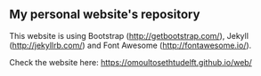 ## My personal website's repository  

This website is using Bootstrap (http://getbootstrap.com/), Jekyll (http://jekyllrb.com/) and Font Awesome (http://fontawesome.io/).


Check the website here: https://omoultosethtudelft.github.io/web/
